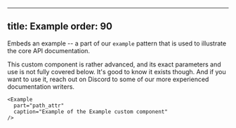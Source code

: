 ***

title: Example
order: 90
---------

Embeds an example -- a part of our `example` pattern that is used to
illustrate the core API documentation.

This custom component is rather advanced, and its exact parameters
and use is not fully covered below. It's good to know it exists though.
And if you want to use it, reach out on Discord to some of our more
experienced documentation writers.

```mdx
<Example 
  part="path_attr" 
  caption="Example of the Example custom component" 
/>
```

<Example part="path_attr" caption="Example of the Example custom component" />
